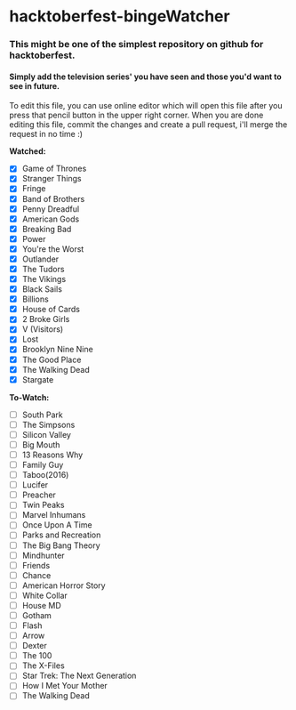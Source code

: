 # hacktoberfest-bingeWatcher
### This might be one of the simplest repository on github for hacktoberfest.     
#### Simply add the television series' you have seen and those you'd want to see in future.  

To edit this file, you can use online editor which will open this file after you press that pencil button in the upper right corner. When you are done editing this file, commit the changes and create a pull request, i'll merge the request in no time :)

**Watched:** 
  - [x] Game of Thrones
  - [x] Stranger Things
  - [x] Fringe
  - [x] Band of Brothers
  - [x] Penny Dreadful
  - [x] American Gods
  - [x] Breaking Bad
  - [x] Power
  - [x] You're the Worst
  - [x] Outlander
  - [x] The Tudors
  - [x] The Vikings
  - [x] Black Sails
  - [x] Billions
  - [x] House of Cards
  - [x] 2 Broke Girls
  - [x] V (Visitors)
  - [x] Lost
  - [x] Brooklyn Nine Nine
  - [x] The Good Place
  - [x] The Walking Dead
  - [x] Stargate

**To-Watch:**
  - [ ] South Park
  - [ ] The Simpsons
  - [ ] Silicon Valley
  - [ ] Big Mouth
  - [ ] 13 Reasons Why
  - [ ] Family Guy
  - [ ] Taboo(2016)
  - [ ] Lucifer
  - [ ] Preacher
  - [ ] Twin Peaks
  - [ ] Marvel Inhumans
  - [ ] Once Upon A Time
  - [ ] Parks and Recreation
  - [ ] The Big Bang Theory
  - [ ] Mindhunter
  - [ ] Friends 
  - [ ] Chance
  - [ ] American Horror Story
  - [ ] White Collar
  - [ ] House MD
  - [ ] Gotham
  - [ ] Flash
  - [ ] Arrow
  - [ ] Dexter
  - [ ] The 100
  - [ ] The X-Files
  - [ ] Star Trek: The Next Generation
  - [ ] How I Met Your Mother
  - [ ] The Walking Dead
